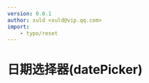 ```yaml
---
version: 0.0.1
author: xuld <xuld@vip.qq.com>
import:
    - typo/reset
---
```

日期选择器(datePicker)
============================

